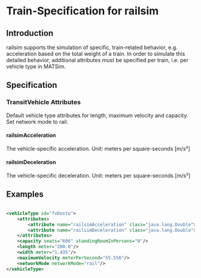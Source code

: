 # Train-Specification for railsim

## Introduction

railsim supports the simulation of specific, train-related behavior, e.g. acceleration based on the total weight of a
train. In order to simulate this detailed behavior, additional attributes must be specified per train, i.e. per vehicle
type in MATSim.

## Specification

### TransitVehicle Attributes

Default vehicle type attributes for length, maximum velocity and capacity.
Set network mode to rail.

#### railsimAcceleration

The vehicle-specific acceleration. Unit: meters per square-seconds \[m/s²]

#### railsimDeceleration

The vehicle-specific deceleration. Unit: meters per square-seconds \[m/s²]

## Examples

```xml

<vehicleType id="fvDosto">
	<attributes>
		<attribute name="railsimAcceleration" class="java.lang.Double">0.4</attribute>
		<attribute name="railsimDeceleration" class="java.lang.Double">0.5</attribute>
	</attributes>
	<capacity seats="606" standingRoomInPersons="0"/>
	<length meter="200.0"/>
	<width meter="1.435"/>
	<maximumVelocity meterPerSecond="55.556"/>
	<networkMode networkMode="rail"/>
</vehicleType>
```
